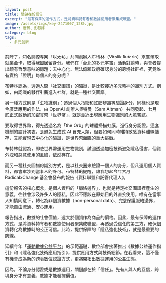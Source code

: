 ```yaml
---
layout: post
title: 關鍵在於信任
excerpt: "最有保障的運作方式，是將資料持有者和數據使用者聚集成聯盟。"
image: /assets/imgs/key-2471007_1280.jpg 
author: 唐鳳、彭筱婷
category: blog
tags:
  - 多元創新
---
```


前陣子，知名開源專案「以太坊」共同創辦人布特林（Vitalik Buterin）來臺領取就業金卡，取得我國居留身分。我們在「台北的多元宇宙」活動對談時，與會者提出頗有哲學意味的問題：去中心化、無法倚賴政府確認身分的跨境社群裡，究竟誰有資格「證明」每個人的身分呢？

布特林認為，透過人際「社交圖譜」的驗證，是比較接近多元精神的識別方式。例如，由認識的夥伴引薦進入社群，就是一種社交圖譜。

另一種方式則是「生物識別」：透過個人指紋和虹膜辨識等驗證身分，同樣也是現今廣泛應用的作法。由 OpenAI 創辦人奧特曼（Sam Altman） 共同發起、七月底正式啟動的加密貨幣「世界幣」，就是最近出現應用生物識別的大膽嘗試。

要取得世界幣，得先透過名為「the Orb」的球體掃描虹膜，進行身分認證。這套機制的設計初衷，是避免生成式 AI 冒充人類，但要如何同時維持敏感資料離線儲存，又能實現去中心化的驗證，是世界幣面臨的重大挑戰。

布特林就認為，即使世界幣運用生物識別，試圖透過加密技術避免隱私侵害，個資外洩和惡意使用的風險，依然存在。

而另一種社交圖譜的識別方式，是以社交圈來驗證一個人的身分，但凡運用個人資料，都會牽涉到當事人的許可。布特林的提醒，讓我想起今年六月 RadicalxChange 基金會發布的報告《資料聯盟和託管代理人》。

這份報告的核心概念，是個人資料的「脈絡邊界」，也就是特定社交圖譜裡產生的意義，往往會涉及許多人的隱私，因此不應該在原始目的外直接使用。唯有在當事人知情同意下，轉化為非個資數據（non-personal data）、完整保護脈絡邊界，才能自由流通、安心運用。

報告指出，數據的社會價值，遠大於個資作為商品的價格。因此，最有保障的運作方式，是將資料持有者和數據使用者聚集成聯盟，再透過受信任的第三方，確保個資轉化為數據時的公正可信。此時，提供保障的「隱私強化技術」，就是最重要的防線。

延續今年「[運動數據公益平台](https://www.data-sports.tw/)」的示範基礎，數位部會接著推出《數據公益運作指引》和《隱私強化技術應用指引》，提供應用方式與技術細節。在我看來，這不僅有機會成為新的跨境數位認證方式，更將開拓出數據運用的公益生態。

因為，不論身分認證或是數據運用，關鍵都在於「信任」。先有人與人的互信，跨境身分才有意義、數據才能發揮價值。
